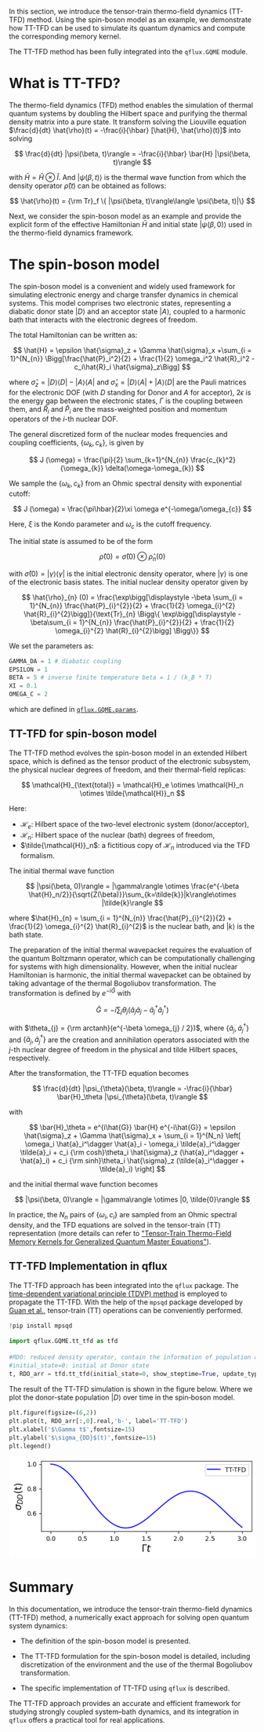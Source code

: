 In this section, we introduce the tensor-train thermo-field dynamics (TT-TFD) method. Using the spin-boson model as an example, we demonstrate how TT-TFD can be used to simulate its quantum dynamics and compute the corresponding memory kernel.

The TT-TFD method has been fully integrated into the `qflux.GQME` module.

# What is TT-TFD?

The thermo-field dynamics (TFD) method enables the simulation of thermal quantum systems by doubling the Hilbert space and purifying the thermal density matrix into a pure state. It transform solving the Liouville equation $\frac{d}{dt} \hat{\rho}(t) = -\frac{i}{\hbar} [\hat{H}, \hat{\rho}(t)]$ into solving

$$
\frac{d}{dt} |\psi(\beta, t)\rangle = -\frac{i}{\hbar} \bar{H} |\psi(\beta, t)\rangle
$$

with $\bar{H} = \hat{H}\otimes \tilde{I}$. And $|\psi(\beta, t)\rangle$ is the thermal wave function from which the density operator $\hat{\rho}(t)$ can be obtained as follows:

$$
\hat{\rho}(t) = {\rm Tr}_f \{ |\psi(\beta, t)\rangle\langle \psi(\beta, t)|\}
$$

Next, we consider the spin-boson model as an example and provide the explicit form of the effective Hamiltonian $\bar{H}$ and initial state |$\psi(\beta, 0)\rangle$ used in the thermo-field dynamics framework.


# The spin-boson model

The spin-boson model is a convenient and widely used framework for simulating electronic energy and charge transfer dynamics in chemical systems.
This model comprises two electronic states, representing a diabatic donor state
$\lvert D \rangle$ and an acceptor state $\lvert A \rangle$, coupled to a harmonic bath that interacts with the electronic degrees of freedom.

The total Hamiltonian can be written as:

$$
\hat{H} = \epsilon \hat{\sigma}_z + \Gamma \hat{\sigma}_x +\sum_{i = 1}^{N_{n}} \Bigg[\frac{\hat{P}_i^2}{2} + \frac{1}{2} \omega_i^2 \hat{R}_i^2 - c_i\hat{R}_i \hat{\sigma}_z\Bigg] 
$$

where $\hat{\sigma}_z = |D\rangle\langle D| - |A\rangle\langle A|$ and $\hat{\sigma}_x = |D\rangle \langle A| + |A\rangle\langle D|$ are the Pauli matrices for the electronic DOF (with $D$ standing for Donor and $A$ for acceptor), $2\epsilon$ is the energy gap between the electronic states, $\Gamma$ is the coupling between them, and $\hat R_i$ and $\hat P_i$ are the mass-weighted position and momentum operators of the $i$-th nuclear DOF.

The general discretized form of the nuclear modes frequencies and coupling coefficients, $\{\omega_{k} , c_{k}\}$, is given by

$$ J (\omega) = \frac{\pi}{2} \sum_{k=1}^{N_{n}} \frac{c_{k}^2}{\omega_{k}} \delta(\omega-\omega_{k}) $$

We sample the $\{\omega_{k} , c_{k}\}$ from an Ohmic spectral density with exponential cutoff:

$$ J (\omega) =  \frac{\pi\hbar}{2}\xi \omega e^{-\omega/\omega_{c}} $$

Here, $\xi$ is the Kondo parameter and $\omega_{c}$ is the cutoff frequency.

The initial state is assumed to be of the form

$$
\hat \rho(0) = \hat \sigma(0) \otimes \hat \rho_{n}(0)
$$

with $\hat{\sigma} (0) = |\gamma\rangle \langle \gamma |$ is the initial electronic density operator, where $|\gamma\rangle$ is one of the electronic basis states.
The initial nuclear density operator given by

$$ \hat{\rho}_{n} (0) = \frac{\exp\bigg[\displaystyle -\beta \sum_{i = 1}^{N_{n}} \frac{\hat{P}_{i}^{2}}{2} + \frac{1}{2} \omega_{i}^{2} \hat{R}_{i}^{2}\bigg]}{\text{Tr}_{n} \Bigg\{ \exp\bigg[\displaystyle -\beta\sum_{i = 1}^{N_{n}} \frac{\hat{P}_{i}^{2}}{2} + \frac{1}{2} \omega_{i}^{2} \hat{R}_{i}^{2}\bigg] \Bigg\}} $$

We set the parameters as:

```python
GAMMA_DA = 1 # diabatic coupling
EPSILON = 1
BETA = 5 # inverse finite temperature beta = 1 / (k_B * T)
XI = 0.1
OMEGA_C = 2
```

which are defined in [`qflux.GQME.params`](params.py).

## TT-TFD for spin-boson model

The TT-TFD method evolves the spin-boson model in an extended Hilbert space, which is defined as the tensor product of the electronic subsystem, the physical nuclear degrees of freedom, and their thermal-field replicas:

$$
\mathcal{H}_{\text{total}} = \mathcal{H}_e \otimes \mathcal{H}_n \otimes \tilde{\mathcal{H}}_n
$$  

Here:

- $\mathcal{H}_e$: Hilbert space of the two-level electronic system (donor/acceptor),
- $\mathcal{H}_n$: Hilbert space of the nuclear (bath) degrees of freedom,
- $\tilde{\mathcal{H}}_n$:  a fictitious copy of $\mathcal{H}_n$ introduced via the TFD formalism.

The initial thermal wave function

$$ |\psi(\beta, 0)\rangle = |\gamma\rangle \otimes \frac{e^{-\beta \hat{H}_n/2}}{\sqrt{Z(\beta)}}\sum_{k=\tilde{k}}|k\rangle\otimes |\tilde{k}\rangle $$

where $\hat{H}_{n} = \sum_{i = 1}^{N_{n}} \frac{\hat{P}_{i}^{2}}{2} + \frac{1}{2} \omega_{i}^{2} \hat{R}_{i}^{2}$ is the nuclear bath, and $|k\rangle$ is the bath state.

The preparation of the initial thermal wavepacket requires the evaluation of the quantum Boltzmann operator, which can be computationally challenging for systems with high dimensionality.
However, when the initial nuclear Hamiltonian is harmonic, the initial thermal wavepacket can be obtained by taking advantage of the thermal Bogoliubov transformation.
The transformation is defined by $e^{-i\hat{G}}$ with

$$
\hat{G} = -i \sum_{j} \theta_{j} (\hat{a}_j \tilde{a}_{j} - \hat{a}^{\dagger}_{j} \tilde{a}^{ \dagger }_{j})
$$

with $\theta_{j} = {\rm arctanh}(e^{-\beta \omega_{j} / 2})$, where $\{ \hat{a}_{j}, \hat{a}_{j}^{\dagger} \}$ and $\{ \tilde{a}_j, \tilde{a}_j^\dagger \}$ are the creation and annihilation operators associated with the $j$-th nuclear degree of freedom in the physical and tilde Hilbert spaces, respectively.

After the transformation, the TT-TFD equation becomes

$$
\frac{d}{dt} |\psi_{\theta}(\beta, t)\rangle = -\frac{i}{\hbar} \bar{H}_\theta |\psi_{\theta}(\beta, t)\rangle
$$

with

$$
\bar{H}_\theta = e^{i\hat{G}} \bar{H} e^{-i\hat{G}} = \epsilon \hat{\sigma}_z + \Gamma \hat{\sigma}_x + \sum_{i = 1}^{N_n} \left[ \omega_i \hat{a}_i^\dagger \hat{a}_i - \omega_i \tilde{a}_i^\dagger \tilde{a}_i + c_i {\rm cosh}\theta_i  \hat{\sigma}_z (\hat{a}_i^\dagger + \hat{a}_i) + c_i {\rm sinh}\theta_i  \hat{\sigma}_z (\tilde{a}_i^\dagger + \tilde{a}_i) \right]
$$

and the initial thermal wave function becomes

$$
|\psi(\beta, 0)\rangle = |\gamma\rangle \otimes |0, \tilde{0}\rangle 
$$

In practice, the $N_n$ pairs of $\{\omega_i , c_i\}$ are sampled from an Ohmic spectral density, and the TFD equations are solved in the tensor-train (TT) representation (more details can refer to ["Tensor-Train Thermo-Field Memory Kernels for Generalized Quantum Master Equations"](https://doi.org/10.1021/acs.jctc.2c00892)).

## TT-TFD Implementation in qflux

The TT-TFD approach has been integrated into the `qflux` package.
The [time-dependent
variational principle (TDVP) method](https://doi.org/10.1137/140976546) is employed to propagate the TT-TFD. With the
help of the `mpsqd` package developed by [Guan et al.](https://doi.org/10.1063/5.0226214), tensor-train (TT) operations can be conveniently performed.


```python
!pip install mpsqd
```


```python
import qflux.GQME.tt_tfd as tfd

#RDO: reduced density operator, contain the information of population and coherence
#initial_state=0: initial at Donor state
t, RDO_arr = tfd.tt_tfd(initial_state=0, show_steptime=True, update_type='rk4')
```

The result of the TT‑TFD simulation is shown in the figure below.
Where we plot the donor-state population $|D\rangle$ over time in the spin‑boson model.


```python
plt.figure(figsize=(6,2))
plt.plot(t, RDO_arr[:,0].real,'b-', label='TT-TFD')
plt.xlabel('$\Gamma t$',fontsize=15)
plt.ylabel('$\sigma_{DD}$(t)',fontsize=15)
plt.legend()
```

![png](../images/Part_IV/Fig_SpinBoson_TTTFD.png)

# Summary

In this documentation, we introduce the tensor-train thermo-field dynamics (TT-TFD) method, a numerically exact approach for solving open quantum system dynamics:

* The definition of the spin-boson model is presented.

* The TT-TFD formulation for the spin-boson model is detailed, including discretization of the environment and the use of the thermal Bogoliubov transformation.

* The specific implementation of TT-TFD using `qflux` is described.

The TT-TFD approach provides an accurate and efficient framework for studying strongly coupled system–bath dynamics, and its integration in `qflux` offers a practical tool for real applications.
